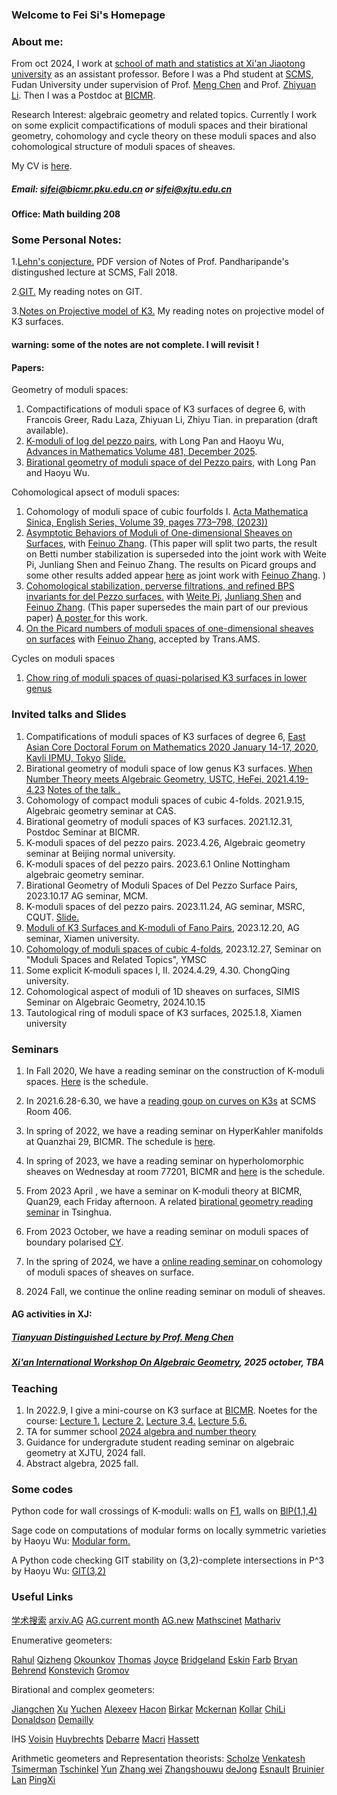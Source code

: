 
### Welcome to Fei Si's Homepage


### About me:

From oct 2024, I work at [school of math and statistics at Xi'an Jiaotong university](https://math.xjtu.edu.cn/) as an assistant professor.  Before I was a Phd student at [SCMS](http://www.scms.fudan.edu.cn/), Fudan University under supervision of Prof. [Meng Chen](https://faculty.fudan.edu.cn/chenmeng/zh_CN/index.htm) and Prof. [Zhiyuan Li](https://faculty.fudan.edu.cn/zhiyuanli/zh_CN/index.htm). Then I was a Postdoc at [BICMR](https://bicmr.pku.edu.cn/).

Research Interest: algebraic geometry and related topics. Currently I work on some explicit compactifications of moduli spaces and their birational geometry,  cohomology and cycle theory on these  moduli spaces and also cohomological structure of moduli spaces of sheaves.

My CV is <a href=" https://changfeng1992.github.io/SiFei/CV 2025.pdf" target="_blank">here</a>.


##### Email: sifei@bicmr.pku.edu.cn   or   sifei@xjtu.edu.cn
                 
#### Office: Math building 208

### Some Personal Notes:

1.<a href=" https://changfeng1992.github.io/SiFei/Rahul's _talk.pdf" target="_blank">Lehn's conjecture.</a>
PDF version of Notes of Prof. Pandharipande's distingushed lecture at SCMS, Fall 2018. 


2.<a href=" https://changfeng1992.github.io/SiFei/Notes_GIT.pdf" target="_blank">GIT.</a>
My reading notes on GIT.

3.<a href=" https://changfeng1992.github.io/SiFei/projective model K3.pdf.pdf" target="_blank">Notes on Projective model of K3.</a> 
My reading notes on projective model of K3 surfaces.

#### warning: some of the notes are not complete. I will revisit !

#### Papers:

Geometry of moduli spaces:

1. Compactifications of moduli space of K3 surfaces of degree 6, with Francois Greer, Radu Laza, Zhiyuan Li, Zhiyu Tian. in preparation (draft available).
2. [K-moduli of log del pezzo pairs](https://arxiv.org/abs/2303.05651), with Long Pan and Haoyu Wu, [Advances in Mathematics
Volume 481, December 2025](https://www.sciencedirect.com/science/article/pii/S0001870825004347).
3. [Birational geometry of moduli space of del Pezzo pairs](https://arxiv.org/abs/2309.10467), with Long Pan and Haoyu Wu.

Cohomological apsect of moduli spaces:

1. Cohomology of moduli space of cubic fourfolds I. [Acta Mathematica Sinica, English Series, Volume 39, pages 773–798, (2023))](https://link.springer.com/article/10.1007/s10114-022-1042-5)
2. [Asymptotic Behaviors of Moduli of One-dimensional Sheaves on Surfaces](https://arxiv.org/abs/2406.11512), with [Feinuo Zhang](https://feinuozhang.github.io/). (This paper will split two parts, the result on Betti number stabilization is superseded into the joint work with Weite Pi, Junliang Shen and Feinuo Zhang. The results on  Picard groups and some other results added appear [here](https://arxiv.org/abs/2503.06153) as joint work with [Feinuo Zhang](https://feinuozhang.github.io/). )
3. <a href=" https://changfeng1992.github.io/SiFei/P=C.pdf" target="_blank">Cohomological stabilization, perverse filtrations, and refined BPS invariants for del Pezzo surfaces.</a>
with [Weite Pi](https://sites.google.com/view/weitepi/), [Junliang Shen](https://sites.google.com/view/junliang/home) and [Feinuo Zhang](https://feinuozhang.github.io/). (This paper supersedes the main part of our previous paper)   <a href=" https://changfeng1992.github.io/SiFei/Poster_P_C.pdf" target="_blank"> A poster </a> for this work.
4. [On the Picard numbers of moduli spaces of one-dimensional sheaves on surfaces](https://arxiv.org/abs/2503.06153) with [Feinuo Zhang](https://feinuozhang.github.io/), accepted by  Trans.AMS. 

Cycles on moduli spaces

1. [Chow ring of moduli spaces of quasi-polarised K3 surfaces in lower genus](https://arxiv.org/abs/2401.12580)

### Invited talks and Slides

1. Compatifications of moduli spaces of K3 surfaces of degree 6, [East Asian Core Doctoral Forum on Mathematics 2020
January 14-17, 2020, Kavli IPMU, Tokyo](https://www.ms.u-tokyo.ac.jp/~yasuyuki/eacdfm2020.htm)
 <a href=" https://changfeng1992.github.io/SiFei/Tyoko_Si.pdf" target="_blank">Slide.</a>
 2. Birational geometry of moduli space of low genus K3 surfaces. [When Number Theory meets Algebraic Geometry, USTC, HeFei, 2021.4.19-4.23](http://staff.ustc.edu.cn/~yqliang/files/NTAG-1st.htm)  <a href=" https://changfeng1992.github.io/SiFei/talk_at_AG_forum (1).pdf" target="_blank">Notes of the talk .</a>
 3. Cohomology of compact moduli spaces of cubic 4-folds. 2021.9.15, Algebraic geometry seminar at CAS. 
 4. Birational geometry of moduli spaces of K3 surfaces. 2021.12.31,  Postdoc Seminar at BICMR.
 5. K-moduli spaces of del pezzo pairs. 2023.4.26, Algebraic geometry seminar at Beijing normal university.
 6. K-moduli spaces of del pezzo pairs. 2023.6.1 Online Nottingham algebraic geometry seminar.
 7. Birational Geometry of Moduli Spaces of Del Pezzo Surface Pairs, 2023.10.17 AG seminar, MCM.
 8. K-moduli spaces of del pezzo pairs. 2023.11.24, AG seminar, MSRC, CQUT. 
  <a href=" https://changfeng1992.github.io/SiFei/Beamer K_moduli.pdf" target="_blank">Slide.</a>
  9. [Moduli of K3 Surfaces and K-moduli of Fano Pairs](https://math.xmu.edu.cn/info/1034/26409.htm), 2023.12.20,  AG seminar, Xiamen university.
 10.  [Cohomology of moduli spaces of cubic 4-folds](https://ymsc-moduli.github.io/activities-seminars.html), 2023.12.27, Seminar on "Moduli Spaces and Related Topics", YMSC
 11. Some explicit K-moduli spaces I, II. 2024.4.29, 4.30. ChongQing university.
 12. Cohomological aspect of moduli of 1D sheaves on surfaces, SIMIS Seminar on Algebraic Geometry, 2024.10.15
 13. Tautological ring of moduli space of K3 surfaces, 2025.1.8, Xiamen university


### Seminars

1. In Fall 2020, We have a reading seminar on the construction of K-moduli spaces. <a href=" https://changfeng1992.github.io/SiFei/K-moduli seminar.pdf" target="_blank">Here</a>  is the schedule. 


2. In 2021.6.28-6.30, we have a [reading goup on curves on K3s](http://homepage.fudan.edu.cn/zhiyuanli/seminars/reading-workshop-curves-on-k3-surfaces/) at SCMS Room 406.

3. In spring of 2022, we have a reading seminar on HyperKahler manifolds at Quanzhai 29, BICMR. The schedule is  <a href=" https://changfeng1992.github.io/SiFei/Seminar_on_BV_conjecture_and_the_related__2022_Spring.pdf" target="_blank">here</a>.

4.  In  spring of 2023, we have a reading seminar on hyperholomorphic sheaves on Wednesday at room 77201, BICMR and  <a href=" https://changfeng1992.github.io/SiFei/Reading_seminar_on_moduli_of_sheaves_of_HK_2023_Spring.pdf" target="_blank">here</a> is the schedule.
   
5.  From 2023 April , we have a seminar on K-moduli theory at BICMR, Quan29, each Friday afternoon.   A related [birational geometry reading seminar](https://xw-jiang.github.io/) in Tsinghua.
  
6.  From 2023 October, we have a reading seminar on moduli spaces of boundary polarised <a href=" https://changfeng1992.github.io/SiFei/seminar CY.pdf" target="_blank">CY</a>.

7.  In the spring of 2024, we have a <a href=" https://changfeng1992.github.io/SiFei/Reading_seminars.pdf" target="_blank"> online reading seminar </a>   on cohomology of moduli spaces of sheaves on surface.
8.  2024 Fall, we continue the online reading seminar on moduli of sheaves. 


#### AG activities in XJ:

##### [Tianyuan Distinguished Lecture by Prof. Meng Chen](https://math.xjtu.edu.cn/info/1089/13459.htm)
##### [Xi'an International Workshop On Algebraic Geometry](https://changfeng1992.github.io/AG-conference-2025/), 2025 october, TBA


### Teaching 

1. In 2022.9, I give a mini-course on K3 surface at [BICMR](https://bicmr.pku.edu.cn/content/show/70-2771.html). Noetes for the course:
<a href=" https://changfeng1992.github.io/SiFei/Lect1.pdf" target="_blank">Lecture 1.</a>
<a href=" https://changfeng1992.github.io/SiFei/Lect2.pdf" target="_blank">Lecture 2.</a>
<a href=" https://changfeng1992.github.io/SiFei/Lect3 and Lect4.pdf" target="_blank">Lecture 3,4.</a>
<a href=" https://changfeng1992.github.io/SiFei/Lect5,6.pdf" target="_blank">Lecture 5,6.</a>
2. TA for summer school [2024 algebra and number theory](http://antss.amss.ac.cn/client/index)
3. Guidance for  undergradute student reading seminar on algebraic geometry at XJTU, 2024 fall.
4. Abstract algebra, 2025 fall.


### Some codes

Python code for wall crossings of K-moduli:
walls on  <a href=" https://changfeng1992.github.io/SiFei/wall test - (z,u) - F1.ipynb" target="_blank">F1</a>,
walls on  <a href=" https://changfeng1992.github.io/SiFei/wall test - (z,u) - Bl P(1,1,14).ipynb" target="_blank">BlP(1,1,4)</a>

Sage code on computations of modular forms on locally symmetric varieties by Haoyu Wu: <a href=" https://changfeng1992.github.io/SiFei/Sage notebook for Hodge relations.pdf" target="_blank">Modular form.</a>  

 A Python code checking GIT stability on (3,2)-complete intersections in P^3 by Haoyu Wu: <a href=" https://changfeng1992.github.io/SiFei/GIT (3,2) pair in P^3.py" target="_blank">GIT(3,2)</a>


### Useful Links
[学术搜索](https://www.scihub.net.cn/)
[arxiv.AG](https://arxiv.org/list/math.AG/recent)
[AG.current month](https://arxiv.org/list/math.AG/current)
[AG.new](https://arxiv.org/list/math.AG/new)
[Mathscinet](https://mathscinet.ams.org/mathscinet/2006/mathscinet)
[Mathariv](https://www.arxiv.org/archive/math)

Enumerative geometers:

[Rahul](https://people.math.ethz.ch/~rahul/)
[Qizheng](http://bicmr.pku.edu.cn/~qizheng/#)
[Okounkov](http://www.math.columbia.edu/~okounkov/)
[Thomas](http://wwwf.imperial.ac.uk/~rpwt/)
[Joyce](http://people.maths.ox.ac.uk/joyce/)
[Bridgeland](http://www.tom-bridgeland.staff.shef.ac.uk/)
[Eskin](http://math.uchicago.edu/~eskin/)
[Farb](http://www.math.uchicago.edu/~farb/)
[Bryan](http://www.math.ubc.ca/~jbryan/)
[Behrend](http://www.math.ubc.ca/~behrend/)
[Konstevich](http://www.ihes.fr/~maxim/publicationsanglais.html)
[Gromov](https://www.ihes.fr/~gromov/)

Birational and complex geometers:

[Jiangchen](https://chenjiangfudan.github.io/home/)
[Xu](https://web.math.princeton.edu/~chenyang/)
[Yuchen](https://faculty.wcas.northwestern.edu/yuchenl/)
[Alexeev](http://alpha.math.uga.edu/~valery/)
[Hacon](http://www.math.utah.edu/~hacon/)
[Birkar](https://www.dpmms.cam.ac.uk/~cb496/)
[Mckernan](http://www.math.ucsd.edu/~jmckerna/)
[Kollar](https://web.math.princeton.edu/~kollar/)
[ChiLi](https://sites.math.rutgers.edu/~cl1412/)
[Donaldson](http://wwwf.imperial.ac.uk/~skdona/)
[Demailly](https://www-fourier.ujf-grenoble.fr/~demailly/)

IHS 
[Voisin](https://webusers.imj-prg.fr/~claire.voisin/)
[Huybrechts](http://www.math.uni-bonn.de/~huybrech/)
[Debarre](https://webusers.imj-prg.fr/olivier.debarre)
[Macri](https://www.imo.universite-paris-saclay.fr/~macri/)
[Hassett](http://www.math.brown.edu/~bhassett/)

Arithmetic geometers and Representation theorists:
[Scholze](http://www.math.uni-bonn.de/people/scholze/)
[Venkatesh](https://www.math.ias.edu/~akshay/)
[ Tsimerman](http://www.math.toronto.edu/~jacobt/)
[Tschinkel](https://cims.nyu.edu/~tschinke/)
[Yun](http://math.mit.edu/~zyun/)
[Zhang wei](http://math.mit.edu/~wz2113/)
[Zhangshouwu](https://web.math.princeton.edu/~shouwu/)
[deJong](http://math.columbia.edu/~dejong/)
[Esnault](http://page.mi.fu-berlin.de/esnault/)
[Bruinier](https://www.mathematik.tu-darmstadt.de/fb/personal/details/jan_hendrik_bruinier.en.jsp)
[Lan](https://www-users.cse.umn.edu/~kwlan/)
[PingXi](https://pingxicn.wordpress.com/)
